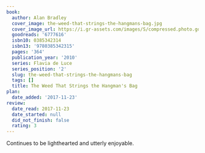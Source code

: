 ```yaml
---
book:
  author: Alan Bradley
  cover_image: the-weed-that-strings-the-hangmans-bag.jpg
  cover_image_url: https://i.gr-assets.com/images/S/compressed.photo.goodreads.com/books/1388266442l/6777616.jpg
  goodreads: '6777616'
  isbn10: 0385342314
  isbn13: '9780385342315'
  pages: '364'
  publication_year: '2010'
  series: Flavia de Luce
  series_position: '2'
  slug: the-weed-that-strings-the-hangmans-bag
  tags: []
  title: The Weed That Strings the Hangman's Bag
plan:
  date_added: '2017-11-23'
review:
  date_read: 2017-11-23
  date_started: null
  did_not_finish: false
  rating: 3
---
```


Continues to be lighthearted and utterly enjoyable.

